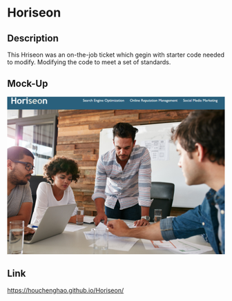 # Horiseon

## Description

This Hriseon was an on-the-job ticket which gegin with starter code needed to modify. Modifying the code to meet a set of standards.

## Mock-Up

![](assets/images/screenshot.PNG)

## Link
https://houchenghao.github.io/Horiseon/

